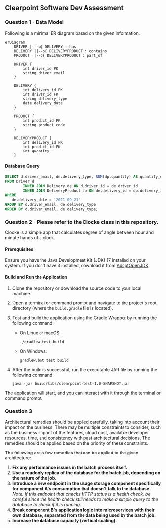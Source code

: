 ## Clearpoint Software Dev Assessment

### Question 1 - Data Model

Following is a minimal ER diagram based on the given information. 

```mermaid
erDiagram
    DRIVER ||--o{ DELIVERY : has
    DELIVERY ||--o{ DELIVERYPRODUCT : contains
    PRODUCT ||--o{ DELIVERYPRODUCT : part_of

    DRIVER {
        int driver_id PK
        string driver_email
    }

    DELIVERY {
        int delivery_id PK
        int driver_id FK
        string delivery_type
        date delivery_date
    }

    PRODUCT {
        int product_id PK
        string product_code
    }

    DELIVERYPRODUCT {
        int delivery_id FK
        int product_id FK
        int quantity
    }
```

#### Database Query
```sql
SELECT d.driver_email, de.delivery_type, SUM(dp.quantity) AS quantity_of_all_products
FROM Driver d
        INNER JOIN Delivery de ON d.driver_id = de.driver_id
        INNER JOIN DeliveryProduct dp ON de.delivery_id = dp.delivery_id
WHERE
   de.delivery_date = '2021-09-21'
GROUP BY d.driver_email, de.delivery_type
ORDER BY d.driver_email, de.delivery_type;
```

### Question 2 - Please refer to the Clocke class in this repository.

Clocke is a simple app that calculates degree of angle between hour and minute hands of a clock.

#### Prerequisites

Ensure you have the Java Development Kit (JDK) 17 installed on your system. If you don't have it installed, download it from [AdoptOpenJDK](https://adoptopenjdk.net/).

#### Build and Run the Application

1. Clone the repository or download the source code to your local machine.

2. Open a terminal or command prompt and navigate to the project's root directory (where the `build.gradle` file is located).

3. Test and build the application using the Gradle Wrapper by running the following command:

    - On Linux or macOS:

      ```
      ./gradlew test build
      ```

    - On Windows:

      ```
      gradlew.bat test build
      ```

4. After the build is successful, run the executable JAR file by running the following command:

    ```
   java -jar build/libs/clearpoint-test-1.0-SNAPSHOT.jar
   ```

The application will start, and you can interact with it through the terminal or command prompt.

### Question 3 

Architectural remedies should be applied carefully, taking into account their impact on the business. There may be multiple constraints to consider, such as the business impact of the features, cloud cost, available developer resources, time, and consistency with past architectural decisions. The remedies should be applied based on the priority of these constraints.

The following are a few remedies that can be applied to the given architecture:

1. **Fix any performance issues in the batch process itself.**
2. **Use a readonly replica of the database for the batch job, depending on the nature of the job.**
3. **Introduce a new endpoint in the usage storage component specifically for component A's consumption that doesn't talk to the database.** *Note: If this endpoint that checks HTTP status is a health check, be careful since the health check still needs to make a simple query to the database to check if it is running.*
4. **Break component B's application logic into microservices with their own database, separated from the data being used by the batch job.**
5. **Increase the database capacity (vertical scaling).** 

